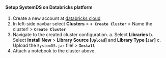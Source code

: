 #### Setup SystemDS on Databricks platform

1. Create a new account at [databricks cloud](https://community.cloud.databricks.com/)
2. In left-side navbar select **Clusters** > **`+ Create Cluster`** > Name the cluster! > **`Create Cluster`**
3. Navigate to the created cluster configuration.
    a. Select **Libraries**
    b. Select **Install New** > **Library Source [`Upload`]** and **Library Type [`Jar`]**
    c. Upload the `SystemDS.jar` file! > **`Install`**
4. Attach a notebook to the cluster above.
